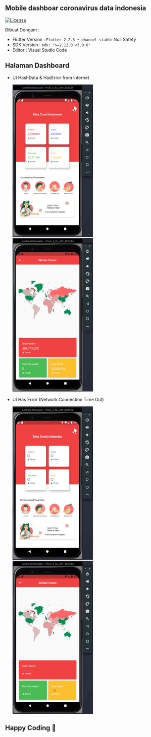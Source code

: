 ## Mobile dashboar coronavirus data indonesia

[![License](https://img.shields.io/badge/License-BSD%202--Clause-orange.svg)](https://opensource.org/licenses/BSD-2-Clause)

Dibuat Dengam : 
- Flutter Version : `Flutter 2.2.3 • channel stable` Null Safety
- SDK Version : `sdk: ">=2.12.0 <3.0.0"`
- Editor : Visual Studio Code
## Halaman Dashboard
- UI HashData & HasError from internet

    <img src="assets/readme/HomeApp.png" width="260px"> <img src="assets/readme/GlobalCases.png" width="260px">

- UI Has Error (Network Connection Time Out)

    <img src="assets/readme/Has_Error1.png" width="260px"> <img src="assets/readme/Has_Error2.png" width="260px">

## Happy Coding &#x1F4AA; 